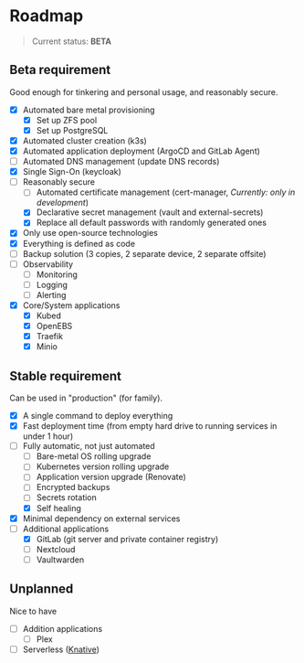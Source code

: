 # Roadmap

> Current status: **BETA**

## Beta requirement

Good enough for tinkering and personal usage, and reasonably secure.

- [x] Automated bare metal provisioning
  - [x] Set up ZFS pool
  - [x] Set up PostgreSQL
- [x] Automated cluster creation (k3s)
- [x] Automated application deployment (ArgoCD and GitLab Agent)
- [ ] Automated DNS management (update DNS records)
- [x] Single Sign-On (keycloak)
- [ ] Reasonably secure
  - [ ] Automated certificate management (cert-manager, _Currently: only in development_)
  - [x] Declarative secret management (vault and external-secrets)
  - [x] Replace all default passwords with randomly generated ones
- [x] Only use open-source technologies
- [x] Everything is defined as code
- [ ] Backup solution (3 copies, 2 separate device, 2 separate offsite)
- [ ] Observability
  - [ ] Monitoring
  - [ ] Logging
  - [ ] Alerting
- [x] Core/System applications
  - [x] Kubed
  - [x] OpenEBS
  - [x] Traefik
  - [x] Minio

## Stable requirement

Can be used in "production" (for family).

- [x] A single command to deploy everything
- [x] Fast deployment time (from empty hard drive to running services in under 1 hour)
- [ ] Fully automatic, not just automated
  - [ ] Bare-metal OS rolling upgrade
  - [ ] Kubernetes version rolling upgrade
  - [ ] Application version upgrade (Renovate)
  - [ ] Encrypted backups
  - [ ] Secrets rotation
  - [x] Self healing
- [x] Minimal dependency on external services
- [ ] Additional applications
  - [x] GitLab (git server and private container registry)
  - [ ] Nextcloud
  - [ ] Vaultwarden

## Unplanned

Nice to have

- [ ] Addition applications
  - [ ] Plex
- [ ] Serverless ([Knative](https://knative.dev/))
